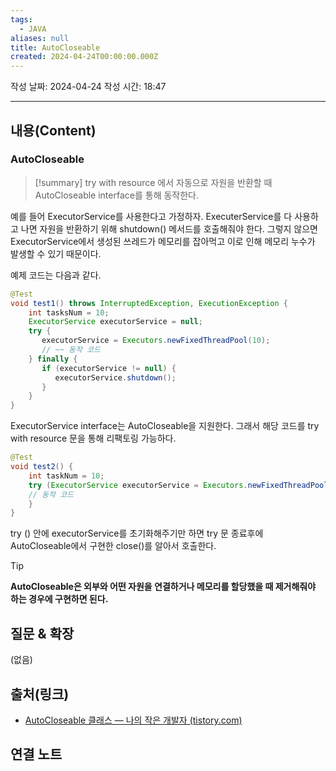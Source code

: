 ```yaml
---
tags:
  - JAVA
aliases: null
title: AutoCloseable
created: 2024-04-24T00:00:00.000Z
---
```

작성 날짜: 2024-04-24
작성 시간: 18:47


----
## 내용(Content)


### AutoCloseable

>[!summary]
>try with resource 에서 자동으로 자원을 반환할 때 AutoCloseable interface를 통해 동작한다.

예를 들어 ExecutorService를 사용한다고 가정하자. ExecuterService를 다 사용하고 나면 자원을 반환하기 위해 shutdown() 메서드를 호출해줘야 한다. 그렇지 않으면 ExecutorService에서 생성된 쓰레드가 메모리를 잡아먹고 이로 인해 메모리 누수가 발생할 수 있기 때문이다.

예제 코드는 다음과 같다.

```java
@Test  
void test1() throws InterruptedException, ExecutionException {  
    int tasksNum = 10;  
    ExecutorService executorService = null;  
    try {  
       executorService = Executors.newFixedThreadPool(10);
       // ~~ 동작 코드
    } finally {  
       if (executorService != null) {  
          executorService.shutdown();  
       }  
    }  
}
```

ExecutorService interface는 AutoCloseable을 지원한다. 그래서 해당 코드를 try with resource 문을 통해 리팩토링 가능하다.

```java
@Test  
void test2() {  
    int taskNum = 10;  
    try (ExecutorService executorService = Executors.newFixedThreadPool(10)) {  
    // 동작 코드
    }
}
```

try () 안에 executorService를 초기화해주기만 하면 try 문 종료후에 AutoCloseable에서 구현한 close()를 알아서 호출한다.

>[!tip] 
**AutoCloseable은 외부와 어떤 자원을 연결하거나 메모리를 할당했을 때 제거해줘야 하는 경우에 구현하면 된다.**

## 질문 & 확장

(없음)

## 출처(링크)
- [AutoCloseable 클래스 — 나의 작은 개발자 (tistory.com)](https://almond0115.tistory.com/entry/AutoCloseable-%ED%81%B4%EB%9E%98%EC%8A%A4)

## 연결 노트










